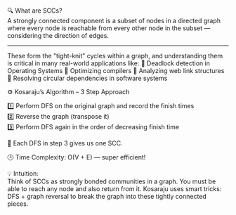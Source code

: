 🔍 What are SCCs?<br>
A strongly connected component is a subset of nodes in a directed graph where every node is reachable from every other node in the subset — considering the direction of edges.

---
These form the "tight-knit" cycles within a graph, and understanding them is critical in many real-world applications like:
🔹 Deadlock detection in Operating Systems
🔹 Optimizing compilers
🔹 Analyzing web link structures
🔹 Resolving circular dependencies in software systems

⚙️ Kosaraju’s Algorithm – 3 Step Approach

1️⃣ Perform DFS on the original graph and record the finish times<br>
2️⃣ Reverse the graph (transpose it)<br>
3️⃣ Perform DFS again in the order of decreasing finish time<br>

🧩 Each DFS in step 3 gives us one SCC.

🕒 Time Complexity: O(V + E) — super efficient!

💡 Intuition:<br>
Think of SCCs as strongly bonded communities in a graph.
You must be able to reach any node and also return from it.
Kosaraju uses smart tricks: DFS + graph reversal to break the graph into these tightly connected pieces.